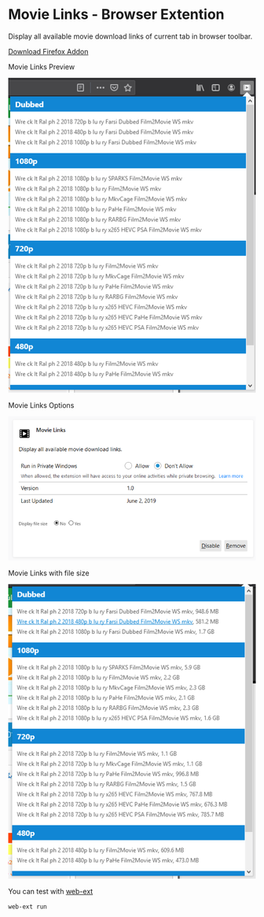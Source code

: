 # Movie Links - Browser Extention
Display all available movie download links of current tab in browser toolbar.

[Download Firefox Addon](https://addons.mozilla.org/en-US/firefox/addon/movie-links)

Movie Links Preview

![Movie Links Preview](screenshots/screenshot-1.png)

Movie Links Options

![Movie Links Options](screenshots/screenshot-2.png)

Movie Links with file size

![Movie Links with file size](screenshots/screenshot-3.png)


You can test with [web-ext](https://developer.mozilla.org/en-US/docs/Mozilla/Add-ons/WebExtensions/Getting_started_with_web-ext)
```
web-ext run
```
